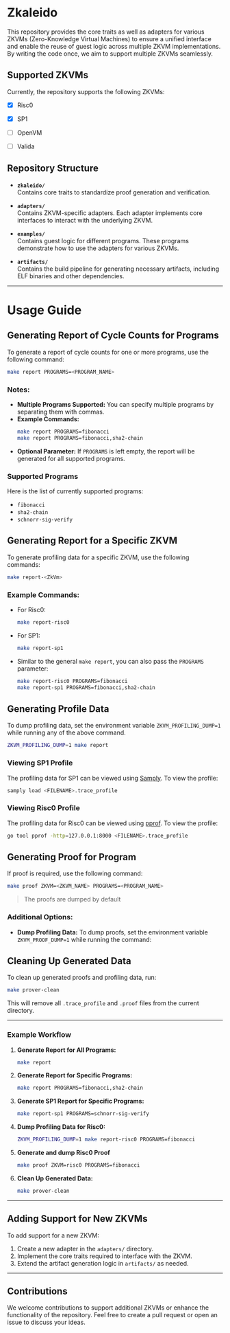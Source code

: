 # Zkaleido

This repository provides the core traits as well as adapters for various ZKVMs (Zero-Knowledge Virtual Machines) to ensure a unified interface and enable the reuse of guest logic across multiple ZKVM implementations. By writing the code once, we aim to support multiple ZKVMs seamlessly.

## Supported ZKVMs

Currently, the repository supports the following ZKVMs:

- [x] Risc0
- [x] SP1  
- [ ] OpenVM
- [ ] Valida


## Repository Structure

- **`zkaleido/`**  
  Contains core traits to standardize proof generation and verification.  

- **`adapters/`**  
  Contains ZKVM-specific adapters. Each adapter implements core interfaces to interact with the underlying ZKVM.

- **`examples/`**  
  Contains guest logic for different programs. These programs demonstrate how to use the adapters for various ZKVMs.

- **`artifacts/`**  
  Contains the build pipeline for generating necessary artifacts, including ELF binaries and other dependencies.

---

# Usage Guide

## Generating Report of Cycle Counts for Programs

To generate a report of cycle counts for one or more programs, use the following command:

```bash
make report PROGRAMS=<PROGRAM_NAME>
```

### Notes:
- **Multiple Programs Supported:** You can specify multiple programs by separating them with commas.
- **Example Commands:**
  ```bash
  make report PROGRAMS=fibonacci
  make report PROGRAMS=fibonacci,sha2-chain
  ```
- **Optional Parameter:** If `PROGRAMS` is left empty, the report will be generated for all supported programs.

### Supported Programs
Here is the list of currently supported programs:
- `fibonacci`
- `sha2-chain`
- `schnorr-sig-verify`

## Generating Report for a Specific ZKVM

To generate profiling data for a specific ZKVM, use the following commands:

```bash
make report-<ZkVm>
```

### Example Commands:
- For Risc0:
  ```bash
  make report-risc0
  ```
- For SP1:
  ```bash
  make report-sp1
  ```
- Similar to the general `make report`, you can also pass the `PROGRAMS` parameter:
  ```bash
  make report-risc0 PROGRAMS=fibonacci
  make report-sp1 PROGRAMS=fibonacci,sha2-chain
  ```


## Generating Profile Data

To dump profiling data, set the environment variable `ZKVM_PROFILING_DUMP=1` while running any of the above command.

```bash
ZKVM_PROFILING_DUMP=1 make report
```


### Viewing SP1 Profile

The profiling data for SP1 can be viewed using [Samply](https://github.com/mstange/samply). To view the profile:

```bash
samply load <FILENAME>.trace_profile
```

### Viewing Risc0 Profile

The profiling data for Risc0 can be viewed using [pprof](https://github.com/google/pprof). To view the profile:

```bash
go tool pprof -http=127.0.0.1:8000 <FILENAME>.trace_profile
```

## Generating Proof for Program

If proof is required, use the following command:

```bash
make proof ZKVM=<ZKVM_NAME> PROGRAMS=<PROGRAM_NAME>
```
> The proofs are dumped by default

### Additional Options:
- **Dump Profiling Data:** To dump proofs, set the environment variable `ZKVM_PROOF_DUMP=1` while running the command:

## Cleaning Up Generated Data
To clean up generated proofs and profiling data, run:

```bash
make prover-clean
```
This will remove all `.trace_profile` and `.proof` files from the current directory.

---

### Example Workflow
1. **Generate Report for All Programs:**
   ```bash
   make report
   ```

2. **Generate Report for Specific Programs:**
   ```bash
   make report PROGRAMS=fibonacci,sha2-chain
   ```

3. **Generate SP1 Report for Specific Programs:**
   ```bash
   make report-sp1 PROGRAMS=schnorr-sig-verify
   ```

4. **Dump Profiling Data for Risc0:**
   ```bash
   ZKVM_PROFILING_DUMP=1 make report-risc0 PROGRAMS=fibonacci
   ```

5. **Generate and dump Risc0 Proof**
   ```bash
   make proof ZKVM=risc0 PROGRAMS=fibonacci
   ```

6. **Clean Up Generated Data:**
   ```bash
   make prover-clean
   ```


---

## Adding Support for New ZKVMs
To add support for a new ZKVM:
1. Create a new adapter in the `adapters/` directory.
2. Implement the core traits required to interface with the ZKVM.
3. Extend the artifact generation logic in `artifacts/` as needed.

---

## Contributions
We welcome contributions to support additional ZKVMs or enhance the functionality of the repository. Feel free to create a pull request or open an issue to discuss your ideas.